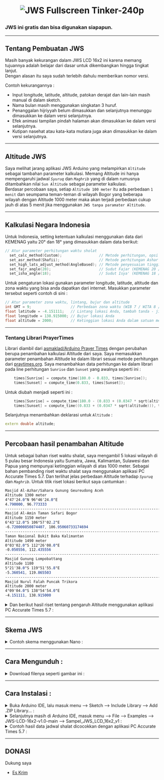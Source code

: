 
# <p align="center">![JWS Fullscreen Tinker-240p](https://github.com/chatGaPenTing/JWS-LCD-16x2-v1.0/assets/161785031/f6aeac52-6d8a-4f4c-aaec-869a1f0dbf4e)
</p>

### JWS ini gratis dan bisa digunakan siapapun.  
---
## Tentang Pembuatan JWS
Masih banyak kekurangan dalam JWS LCD 16x2 ini karena memang tujuannya adalah belajar dari dasar untuk dikembangkan hingga tingkat lanjut.  
Dengan alasan itu saya sudah terlebih dahulu memberikan nomor versi.  
  
Contoh kekurangannya :  
- Input longitude, latitude, altitude, patokan derajat dan lain-lain masih manual di dalam sketch.  
- Nama bulan masih menggunakan singkatan 3 huruf.  
- Penanggalan hijriyyah belum dimasukkan dan selanjutnya menunggu dimasukkan ke dalam versi selanjutnya.  
- Efek animasi tampilan pindah halaman akan dimasukkan ke dalam versi selanjutnya.  
- Kutipan nasehat atau kata-kata mutiara juga akan dimasukkan ke dalam versi selanjutnya.  
---
## Altitude JWS
Saya melihat jarang aplikasi JWS Arduino yang melampirkan `Altitude` sebagai tambahan parameter kalkulasi. Memang Altitude ini hanya mempengaruhi jadwal *`Syuruq`* dan *`Maghrib`* yang di dalam rumusnya ditambahkan nilai `Sun Altitude` sebagai parameter kalkulasi.  
Berdasar percobaan saya, setiap `Altitude 100 meter` itu ada perbedaan `1 menit` dan seumpama teman-teman di wilayah Bogor yang beberapa wilayah dengan Altitude 1000 meter maka akan terjadi perbedaan cukup jauh di atas 5 menit jika menggunakan `JWS tanpa paramater Altitude`.

---
## Kalkulasi Negara Indonesia
Untuk Indonesia, setting ketentuan kalkulasi menggunakan data dari KEMENAG yaitu 20° dan 18° yang dimasukkan dalam data berikut:  
```cpp
// Atur parameter perhitungan waktu sholat
  set_calc_method(Custom);                 // Metode perhitungan, opsi ada di PrayerTimes.h
  set_asr_method(Shafii);                  // Metode perhitungan Ashar
  set_high_lats_adjust_method(AngleBased); // Metode penyesuaian tinggi lintang
  set_fajr_angle(20);                      // Sudut Fajar (KEMENAG 20 / MESIR 19.5)
  set_isha_angle(18);                      // Sudut Isya' (KEMENAG 18 / MESIR 17.5)
```
Untuk pengaturan lokasi gunakan parameter longitude, latitude, altitude dan zona waktu yang bisa anda dapatkan dari internet. Masukkan parameter tersebut seperti contoh di sini :  
```cpp
// Atur parameter zona waktu, lintang, bujur dan altitude
int GMT = 9;                  // Perbedaan zona waktu (WIB 7 / WITA 8 / WIT 9)
float latitude = -4.151111;   // Lintang lokasi Anda, tambah tanda - jika anda di wilayah S (South)
float longitude = 138.915000; // Bujur lokasi Anda
float altitude = 2000;        // Ketinggian lokasi Anda dalam satuan meter   
```  
---
  
### Tentang Librari PrayerTimes  
Librari diambil dari [asmaklad/Arduino Prayer Times](https://github.com/asmaklad/Arduino-Prayer-Times) dengan perubahan berupa penambahan kalkulasi Altitude dari saya.
Saya memasukkan parameter penambahan Altitude ke dalam librari sesuai metode perhitungan dari [praytimes.org](http://praytimes.org/calculation). Saya menambahkan data perhitungan ke dalam librari pada line perhitungan `Sunrise` dan `Sunset` yang awalnya seperti ini :  
```cpp
	times[Sunrise] = compute_time(180.0 - 0.833, times[Sunrise]);
	times[Sunset] = compute_time(0.833, times[Sunset]);
```
Untuk diubah menjadi seperti ini :  
```cpp
	times[Sunrise] = compute_time(180.0 - (0.833 + (0.0347 * sqrt(altitude))), times[Sunrise]);
	times[Sunset] = compute_time((0.833 + (0.0347 * sqrt(altitude))), times[Sunset]);
```
Selanjutnya menambahkan deklarasi untuk `Altitude` :  
```cpp
extern double altitude;
```

---

## Percobaan hasil penambahan Altitude  
Untuk sebagai bahan riset waktu shalat, saya mengambil 5 lokasi wilayah di 5 pulau besar Indonesia yaitu Sumatra, Jawa, Kalimantan, Sulawesi dan Papua yang mempunyai ketinggian wilayah di atas 1000 meter. Sebagai bahan pembanding riset waktu shalat  saya menggunakan aplikasi PC Accurate Times 5.7. Dan terlihat jelas perbedaan Altitude terhadap *`Syuruq`* dan *`Maghrib`*. Untuk titik riset lokasi berikut saya cantumkan :  
```css
Masjid Al-Azhar/Sahara Gunung Geureudong Aceh
Altitude 1300 meter
4°47'24.0"N 96°46'24.0"E
4.790000, 96.773333
---------------------------------------------------------------------------
Masjid Al-Amin Taman Safari Bogor
Altitude 1150 meter
6°43'12.0"S 106°57'02.2"E
-6.720000850874407, 106.95060733174694
---------------------------------------------------------------------------
Taman Nasional Bukit Baka Kalimantan
Altitude 1490 meter
0°03'02.0"S 112°26'08.0"E
-0.050556, 112.435556
---------------------------------------------------------------------------
Masjid Gunung Lompobattang
Altitude 1180
5°21'38.0"S 119°51'55.8"E
-5.360541, 119.865503
---------------------------------------------------------------------------
Masjid Nurul Falah Puncak Trikora 
Altitude 2000 meter
4°09'04.0"S 138°54'54.0"E
-4.151111, 138.915000
```
<details>
<summary>Dan berikut hasil riset tentang pengaruh Altitude menggunakan aplikasi PC Accurate Times 5.7 :</summary>  
    
`Sumatra - Aceh`  
![Aceh Diff](https://github.com/chatGaPenTing/JWS-LCD-16x2-v1.0/assets/161785031/6ac6f40e-7577-4293-aff3-f48e78b427f8)
  
`Jawa - Bogor`
![Bogor Diff](https://github.com/chatGaPenTing/JWS-LCD-16x2-v1.0/assets/161785031/e4286b17-81a5-4836-ac3e-261038544d32)

`Kalimantan - Sintang`  
![Kalbar Diff](https://github.com/chatGaPenTing/JWS-LCD-16x2-v1.0/assets/161785031/53632e53-ea6b-402f-9bca-30ad18d44d96)

`Sulawesi - Gowa`  
![Sulsel Diff](https://github.com/chatGaPenTing/JWS-LCD-16x2-v1.0/assets/161785031/f4386ee8-e603-47e2-be50-9c2feb7f4dfd)

`Papua - Puncak Trikora`  
![Papua Diff](https://github.com/chatGaPenTing/JWS-LCD-16x2-v1.0/assets/161785031/bf3c40f5-134c-4dea-908f-65edd451f0b4)
</details>  

---

## Skema JWS
<details>
<summary>Contoh skema menggunakan Nano :</summary>  
	
![skema320](https://github.com/chatGaPenTing/JWS-LCD-16x2-v1.0/assets/161785031/747120df-6544-48f8-b799-7773ca537775)  
</details>  

---
  
## Cara Mengunduh :    
<details>
<summary>Download filenya seperti gambar ini :</summary>  
    
![unduh480](https://github.com/chatGaPenTing/JWS-LCD-16x2-v1.0/assets/161785031/2854ff19-05fb-4756-a5ff-1f04ad1ed275)
</details>  

---
  
## Cara Instalasi :    
  
<details>  
<summary>Buka Arduino IDE, lalu masuk menu --> Sketch --> Include Library --> Add .ZIP Library... :</summary>  

![cara1-320](https://github.com/chatGaPenTing/JWS-LCD-16x2-v1.0/assets/161785031/3f306350-7a76-402a-9080-fe2640f5d3cb)
</details>
    
<details>  
<summary>Selanjutnya masih di Arduino IDE, masuk menu --> File --> Examples --> JWS-LCD-16x2-v1.0-main --> Sampel_JWS_LCD_16x2_v1 :</summary>  
    
![cara2-320](https://github.com/chatGaPenTing/JWS-LCD-16x2-v1.0/assets/161785031/b24a04dc-d3d3-4131-a117-a6186e70bc96)
</details>
  
<details>  
<summary>Contoh hasil data jadwal shalat dicocokkan dengan aplikasi PC Accurate Times 5.7 :</summary>  
  
https://github.com/chatGaPenTing/JWS-LCD-16x2-v1.0/assets/161785031/3bb84285-3116-476f-81cc-920385032255
</details>  

---
  
## DONASI  
Dukung saya
- [Es Krim](https://trakteer.id/muhammad_iqbal108/tip)

  

